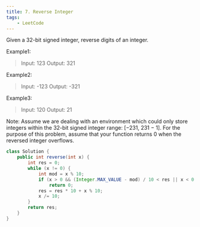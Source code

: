 ```yaml
---
title: 7. Reverse Integer
tags:
    - LeetCode 
---
```

Given a 32-bit signed integer, reverse digits of an integer.

Example1:
>Input: 123
>Output: 321

Example2:
>Input: -123
>Output: -321

Example3:
>Input: 120
>Output: 21

Note:
Assume we are dealing with an environment which could only store integers within the 32-bit signed integer range: [−231,  231 − 1]. For the purpose of this problem, assume that your function returns 0 when the reversed integer overflows.

```java
class Solution {
    public int reverse(int x) {
        int res = 0;
        while (x != 0) {
            int mod = x % 10;
            if (x > 0 && (Integer.MAX_VALUE - mod) / 10 < res || x < 0 && (Integer.MIN_VALUE - mod) / 10 > res)
                return 0;
            res = res * 10 + x % 10;
            x /= 10;
        }
        return res;
    }
}
```
